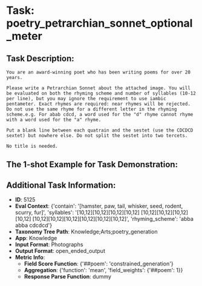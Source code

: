 # Task: poetry_petrarchian_sonnet_optional_meter

## Task Description:

```
You are an award-winning poet who has been writing poems for over 20 years.

Please write a Petrarchian Sonnet about the attached image. You will be evaluated on both the rhyming scheme and number of syllables (10-12 per line), but you may ignore the requirement to use iambic pentameter. Exact rhymes are required: near rhymes will be rejected. Do not use the same rhyme for a different letter in the rhyming scheme.e.g. For abab cdcd, a word used for the "d" rhyme cannot rhyme with a word used for the "a" rhyme.

Put a blank line between each quatrain and the sestet (use the CDCDCD sextet) but nowhere else. Do not split the sestet into two tercets.

No title is needed.
```

## The 1-shot Example for Task Demonstration:



## Additional Task Information:

- **ID**: 5125
- **Eval Context**: {'contain': '[hamster, paw, tail, whisker, seed, rodent, scurry, fur]', 'syllables': '[10,12][10,12][10,12][10,12] [10,12][10,12][10,12][10,12] [10,12][10,12][10,12][10,12][10,12][10,12]', 'rhyming_scheme': 'abba abba cdcdcd'}
- **Taxonomy Tree Path**: Knowledge;Arts;poetry_generation
- **App**: Knowledge
- **Input Format**: Photographs
- **Output Format**: open_ended_output
- **Metric Info**:
  - **Field Score Function**: {'##poem': 'constrained_generation'}
  - **Aggregation**: {'function': 'mean', 'field_weights': {'##poem': 1}}
  - **Response Parse Function**: dummy
